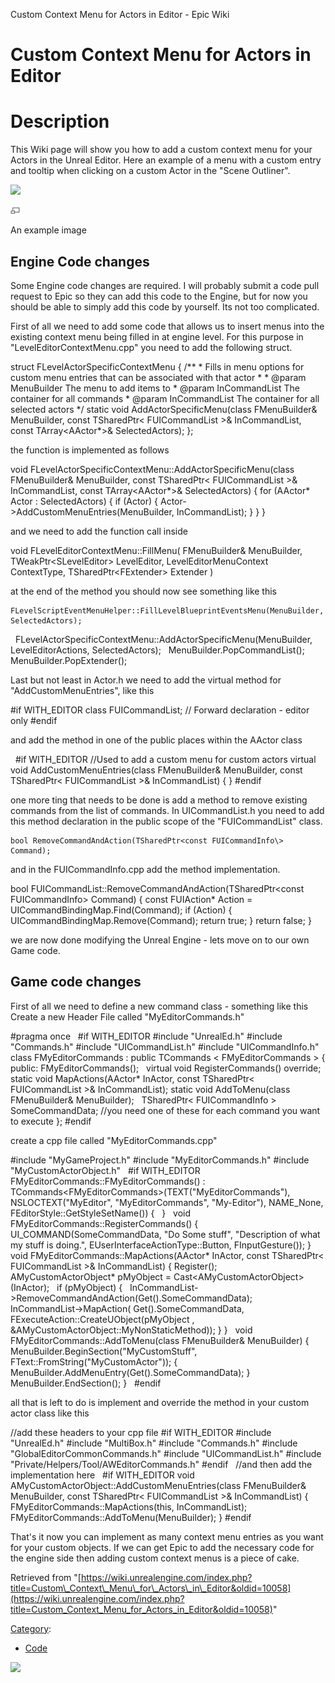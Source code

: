 Custom Context Menu for Actors in Editor - Epic Wiki                    

Custom Context Menu for Actors in Editor
========================================

Description
===========

This Wiki page will show you how to add a custom context menu for your Actors in the Unreal Editor. Here an example of a menu with a custom entry and tooltip when clicking on a custom Actor in the "Scene Outliner".

[![](https://d26ilriwvtzlb.cloudfront.net/9/9c/Custom_ContextMenu_01.png)](/File:Custom_ContextMenu_01.png)

[![](/skins/common/images/magnify-clip.png)](/File:Custom_ContextMenu_01.png "Enlarge")

An example image

Engine Code changes
-------------------

Some Engine code changes are required. I will probably submit a code pull request to Epic so they can add this code to the Engine, but for now you should be able to simply add this code by yourself. Its not too complicated.

First of all we need to add some code that allows us to insert menus into the existing context menu being filled in at engine level. For this purpose in "LevelEditorContextMenu.cpp" you need to add the following struct.

struct FLevelActorSpecificContextMenu
{
	/\*\*
	\* Fills in menu options for custom menu entries that can be associated with that actor
	\*
	\* @param MenuBuilder	The menu to add items to
        \* @param InCommandList	The container for all commands
        \* @param InCommandList	The container for all selected actors
	\*/
    static void AddActorSpecificMenu(class FMenuBuilder& MenuBuilder, const TSharedPtr< FUICommandList \>& InCommandList, const TArray<AActor\*\>& SelectedActors);
};

the function is implemented as follows

void FLevelActorSpecificContextMenu::AddActorSpecificMenu(class FMenuBuilder& MenuBuilder, const TSharedPtr< FUICommandList \>& InCommandList, const TArray<AActor\*\>& SelectedActors)
{
    for (AActor\* Actor : SelectedActors)
    {
        if (Actor)
	{
	    Actor\-\>AddCustomMenuEntries(MenuBuilder, InCommandList);
	}
    }
}

and we need to add the function call inside

void FLevelEditorContextMenu::FillMenu( FMenuBuilder& MenuBuilder, TWeakPtr<SLevelEditor\> LevelEditor, LevelEditorMenuContext ContextType, TSharedPtr<FExtender\> Extender )

at the end of the method you should now see something like this

	FLevelScriptEventMenuHelper::FillLevelBlueprintEventsMenu(MenuBuilder, SelectedActors);
 
        FLevelActorSpecificContextMenu::AddActorSpecificMenu(MenuBuilder, LevelEditorActions, SelectedActors);
 
	MenuBuilder.PopCommandList();
	MenuBuilder.PopExtender();

Last but not least in Actor.h we need to add the virtual method for "AddCustomMenuEntries", like this

#if WITH\_EDITOR
class FUICommandList;  // Forward declaration - editor only
#endif

and add the method in one of the public places within the AActor class

 
#if WITH\_EDITOR
    //Used to add a custom menu for custom actors
    virtual void AddCustomMenuEntries(class FMenuBuilder& MenuBuilder, const TSharedPtr< FUICommandList \>& InCommandList) { }
#endif

one more ting that needs to be done is add a method to remove existing commands from the list of commands. In UICommandList.h you need to add this method declaration in the public scope of the "FUICommandList" class.

    bool RemoveCommandAndAction(TSharedPtr<const FUICommandInfo\> Command);

and in the FUICommandInfo.cpp add the method implementation.

bool FUICommandList::RemoveCommandAndAction(TSharedPtr<const FUICommandInfo\> Command)
{
    const FUIAction\* Action \= UICommandBindingMap.Find(Command);
    if (Action)
    {
        UICommandBindingMap.Remove(Command);
        return true;
    }
    return false;
}

we are now done modifying the Unreal Engine - lets move on to our own Game code.

Game code changes
-----------------

First of all we need to define a new command class - something like this Create a new Header File called "MyEditorCommands.h"

#pragma once
 
#if WITH\_EDITOR
#include "UnrealEd.h"
#include "Commands.h"
#include "UICommandList.h"
#include "UICommandInfo.h"
 
class FMyEditorCommands : public TCommands < FMyEditorCommands \>
{
public:
	FMyEditorCommands();
 
	virtual void RegisterCommands() override;
        static void MapActions(AActor\* InActor, const TSharedPtr< FUICommandList \>& InCommandList);
	static void AddToMenu(class FMenuBuilder& MenuBuilder);
 
	TSharedPtr< FUICommandInfo \> SomeCommandData;   //you need one of these for each command you want to execute
};
#endif

create a cpp file called "MyEditorCommands.cpp"

#include "MyGameProject.h"
#include "MyEditorCommands.h"
#include "MyCustomActorObject.h"
 
#if WITH\_EDITOR
 
FMyEditorCommands::FMyEditorCommands() : 
TCommands<FMyEditorCommands\>(TEXT("MyEditorCommands"), NSLOCTEXT("MyEditor", "MyEditorCommands", "My-Editor"), NAME\_None, FEditorStyle::GetStyleSetName())
{
 
}
 
void FMyEditorCommands::RegisterCommands()
{
	UI\_COMMAND(SomeCommandData, "Do Some stuff", "Description of what my stuff is doing.", EUserInterfaceActionType::Button, FInputGesture());
}
 
void FMyEditorCommands::MapActions(AActor\* InActor, const TSharedPtr< FUICommandList \>& InCommandList)
{
	Register();
 
	AMyCustomActorObject\* pMyObject \= Cast<AMyCustomActorObject\>(InActor);
 
	if (pMyObject)
	{
 
        InCommandList\-\>RemoveCommandAndAction(Get().SomeCommandData);
 
        InCommandList\-\>MapAction(
		Get().SomeCommandData,
		FExecuteAction::CreateUObject(pMyObject , &AMyCustomActorObject::MyNonStaticMethod));
	}
}
 
void FMyEditorCommands::AddToMenu(class FMenuBuilder& MenuBuilder)
{
	MenuBuilder.BeginSection("MyCustomStuff", FText::FromString("MyCustomActor"));
	{
		MenuBuilder.AddMenuEntry(Get().SomeCommandData);
	}
	MenuBuilder.EndSection();
}
 
#endif

all that is left to do is implement and override the method in your custom actor class like this

//add these headers to your cpp file
#if WITH\_EDITOR
#include "UnrealEd.h"
#include "MultiBox.h"
#include "Commands.h"
#include "GlobalEditorCommonCommands.h"
#include "UICommandList.h"
#include "Private/Helpers/Tool/AWEditorCommands.h"
#endif
 
//and then add the implementation here
 
#if WITH\_EDITOR
void AMyCustomActorObject::AddCustomMenuEntries(class FMenuBuilder& MenuBuilder, const TSharedPtr< FUICommandList \>& InCommandList)
{
    FMyEditorCommands::MapActions(this, InCommandList);
    FMyEditorCommands::AddToMenu(MenuBuilder);
}
#endif

That's it now you can implement as many context menu entries as you want for your custom objects. If we can get Epic to add the necessary code for the engine side then adding custom context menus is a piece of cake.

Retrieved from "[https://wiki.unrealengine.com/index.php?title=Custom\_Context\_Menu\_for\_Actors\_in\_Editor&oldid=10058](https://wiki.unrealengine.com/index.php?title=Custom_Context_Menu_for_Actors_in_Editor&oldid=10058)"

[Category](/Special:Categories "Special:Categories"):

*   [Code](/Category:Code "Category:Code")

  ![](https://tracking.unrealengine.com/track.png)